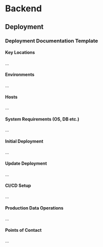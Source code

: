 # Backend
## Deployment
### Deployment Documentation Template
#### Key Locations
...
#### Environments
...
#### Hosts
...
#### System Requirements (OS, DB etc.)
...
#### Initial Deployment
...
#### Update Deployment
...
#### CI/CD Setup
...
#### Production Data Operations
...
#### Points of Contact
...
